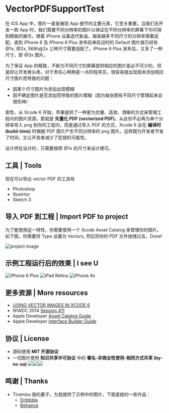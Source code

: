 # VectorPDFSupportTest

在 iOS App 中，图片一直是展现 App 细节的主要元素，它至关重要。当我们去开发一款 App 时，我们需要不同分辨率的图片以保证在不同分辨率的屏幕下均可得到精致的展示。随着 iPhone 设备迭代新品，越来越多不同尺寸的分辨率需要适配，直到 iPhone 6 及 iPhone 6 Plus 发布前单启动时的 Default 图片就已经有 @1x, @2x, 568h@2x 三种尺寸需要适配了。iPhone 6 Plus 发布后，又多了一种尺寸，即 @3x 图片。

为了保证 App 的精致，不断为不同尺寸的屏幕提供相应的图片是必不可少的，但是却让开发者头疼。对于责任心稍稍差一点的程序员，很容易就出现因未添加相应尺寸图片而导致的问题：

- 因某个尺寸图片为添加出现模糊
- 因不确定图片是否添加而导致的图片模糊（因为每张图有不同尺寸管理起来会很伤神）

索性，从 Xcode 6 开始，苹果提供了一种更为优雅、高效、清晰的方式来管理工程内的图片资源。那就是 **矢量化 PDF (vectorized PDF)**。从此你不必再为单个分辨率导入 png 到你的工程内，而是通过导入 PDF 的方式，Xcode 6 会在 **编译时 (build-time)** 时根据 PDF 图片产生不同分辨率的 png 图片。这样既为开发者节省了时间，又让开发者减少了犯错的可能性。

设计师在设计时，只需要按照 @1x 的尺寸来设计便可。

## 工具 | Tools

现在可以导出 vector PDF 的工具有

- Photoshop
- Illustrtor
- Sketch 3

## 导入 PDF 到工程 | Import PDF to project

为了能使用这一特性，你需要使用一个 Xcode Asset Catalog 来管理你的图片。如下图，你需要将 Type 设置为 Vectors, 然后将你的 PDF 文件拖拽过去，Done!

![project image](https://raw.githubusercontent.com/0dayZh/VectorPDFSupportTest/master/project.png)

## 示例工程运行后的效果 | I see U

![iPhone 6 Plus](https://raw.githubusercontent.com/0dayZh/VectorPDFSupportTest/master/iPhone%206%20Plus.png)
![iPad Retina](https://raw.githubusercontent.com/0dayZh/VectorPDFSupportTest/master/iPad%20Retina.png)
![iPhone 4s](https://raw.githubusercontent.com/0dayZh/VectorPDFSupportTest/master/iPhone%204s.png)


## 更多资源 | More resources

- [USING VECTOR IMAGES IN XCODE 6](http://martiancraft.com/blog/2014/09/vector-images-xcode6/)
- WWDC 2014 [Session 411](https://developer.apple.com/videos/wwdc/2014/#411)
- Apple Developer [Asset Catalog Guide](https://developer.apple.com/library/ios/recipes/xcode_help-image_catalog-1.0/Recipe.html)
- Apple Developer [Interface Builder Guide](https://developer.apple.com/library/prerelease/ios/recipes/xcode_help-interface_builder/chapters/AboutInterfaceBuilder.html#//apple_ref/doc/uid/TP40009971-CH38-SW1)

## 协议 | License

- 源码使用 **MIT 开源协议**
- 一切图片使用 **知识共享许可协议** 中的 **署名-非商业性使用-相同方式共享 (by-nc-sa)** ![](http://creativecommons.org/icons/by/standard.gif)![](http://creativecommons.org/icons/nc/standard.gif)![](http://creativecommons.org/icons/sa/standard.gif)

## 鸣谢 | Thanks

- Tiramisu 我的妻子，为我提供了示例中的图片，下面是她的一些作品：
	- [Dribbble](http://dribbble.com/misu)
	- [Behance](http://behance.net/tiramisu0801)